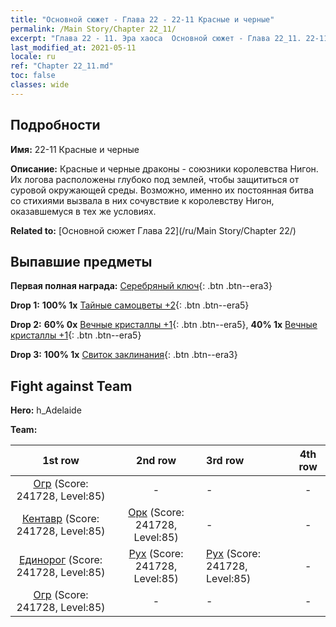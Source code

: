 ```yaml
---
title: "Основной сюжет - Глава 22 - 22-11 Красные и черные"
permalink: /Main Story/Chapter 22_11/
excerpt: "Глава 22 - 11. Эра хаоса  Основной сюжет - Глава 22_11. 22-11 Красные и черные"
last_modified_at: 2021-05-11
locale: ru
ref: "Chapter 22_11.md"
toc: false
classes: wide
---
```


## Подробности

 **Имя:** 22-11 Красные и черные

 **Описание:** Красные и черные драконы - союзники королевства Нигон. Их логова расположены глубоко под землей, чтобы защититься от суровой окружающей среды. Возможно, именно их постоянная битва со стихиями вызвала в них сочувствие к королевству Нигон, оказавшемуся в тех же условиях.

 **Related to:** [Основной сюжет Глава 22](/ru/Main Story/Chapter 22/)

## Выпавшие предметы

 **Первая полная награда:** [Серебряный ключ](/ItemsRU/con_693/){: .btn .btn--era3}

 **Drop 1:** **100% 1x** [Тайные самоцветы +2](/ItemsRU/mat_79/){: .btn .btn--era5}

 **Drop 2:** **60% 0x** [Вечные кристаллы +1](/ItemsRU/mat_73/){: .btn .btn--era5}, **40% 1x** [Вечные кристаллы +1](/ItemsRU/mat_73/){: .btn .btn--era5}

 **Drop 3:** **100% 1x** [Свиток заклинания](/ItemsRU/con_694/){: .btn .btn--era3}


## Fight against Team
 **Hero:** h_Adelaide

 **Team:**


  | 1st row | 2nd row | 3rd row | 4th row |
  |:----:|:----:|:----|:----:|
  | [Огр](/ru/units/Ogre/) (Score: 241728, Level:85)  | - | - | - |
  | [Кентавр](/ru/units/Centaur/) (Score: 241728, Level:85)  | [Орк](/ru/units/Orc/) (Score: 241728, Level:85)  | - | - |
  | [Единорог](/ru/units/Unicorn/) (Score: 241728, Level:85)  | [Рух](/ru/units/Roc/) (Score: 241728, Level:85)  | [Рух](/ru/units/Roc/) (Score: 241728, Level:85)  | - |
  | [Огр](/ru/units/Ogre/) (Score: 241728, Level:85)  | - | - | - |



